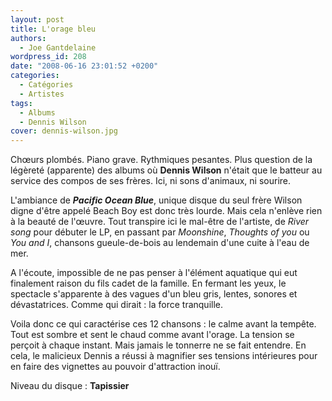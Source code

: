 ```yaml
---
layout: post
title: L'orage bleu
authors:
  - Joe Gantdelaine
wordpress_id: 208
date: "2008-06-16 23:01:52 +0200"
categories:
  - Catégories
  - Artistes
tags:
  - Albums
  - Dennis Wilson
cover: dennis-wilson.jpg
---
```


Chœurs plombés. Piano grave. Rythmiques pesantes. Plus question de la légèreté
(apparente) des albums où **Dennis Wilson** n'était que le batteur au service
des compos de ses frères. Ici, ni sons d'animaux, ni sourire.

L'ambiance de **_Pacific Ocean Blue_**, unique disque du seul frère Wilson digne
d'être appelé Beach Boy est donc très lourde. Mais cela n'enlève rien à la
beauté de l'œuvre. Tout transpire ici le mal-être de l'artiste, de _River song_
pour débuter le LP, en passant par _Moonshine_, _Thoughts of you_ ou _You and
I_, chansons gueule-de-bois au lendemain d'une cuite à l'eau de mer.

A l'écoute, impossible de ne pas penser à l'élément aquatique qui eut finalement
raison du fils cadet de la famille. En fermant les yeux, le spectacle
s'apparente à des vagues d'un bleu gris, lentes, sonores et dévastatrices. Comme
qui dirait : la force tranquille.

Voila donc ce qui caractérise ces 12 chansons : le calme avant la tempête. Tout
est sombre et sent le chaud comme avant l'orage. La tension se perçoit à chaque
instant. Mais jamais le tonnerre ne se fait entendre. En cela, le malicieux
Dennis a réussi à magnifier ses tensions intérieures pour en faire des vignettes
au pouvoir d'attraction inouï.

Niveau du disque : **Tapissier**
